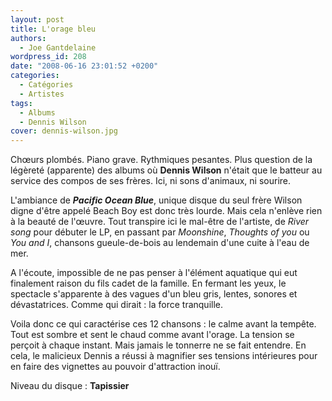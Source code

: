 ```yaml
---
layout: post
title: L'orage bleu
authors:
  - Joe Gantdelaine
wordpress_id: 208
date: "2008-06-16 23:01:52 +0200"
categories:
  - Catégories
  - Artistes
tags:
  - Albums
  - Dennis Wilson
cover: dennis-wilson.jpg
---
```


Chœurs plombés. Piano grave. Rythmiques pesantes. Plus question de la légèreté
(apparente) des albums où **Dennis Wilson** n'était que le batteur au service
des compos de ses frères. Ici, ni sons d'animaux, ni sourire.

L'ambiance de **_Pacific Ocean Blue_**, unique disque du seul frère Wilson digne
d'être appelé Beach Boy est donc très lourde. Mais cela n'enlève rien à la
beauté de l'œuvre. Tout transpire ici le mal-être de l'artiste, de _River song_
pour débuter le LP, en passant par _Moonshine_, _Thoughts of you_ ou _You and
I_, chansons gueule-de-bois au lendemain d'une cuite à l'eau de mer.

A l'écoute, impossible de ne pas penser à l'élément aquatique qui eut finalement
raison du fils cadet de la famille. En fermant les yeux, le spectacle
s'apparente à des vagues d'un bleu gris, lentes, sonores et dévastatrices. Comme
qui dirait : la force tranquille.

Voila donc ce qui caractérise ces 12 chansons : le calme avant la tempête. Tout
est sombre et sent le chaud comme avant l'orage. La tension se perçoit à chaque
instant. Mais jamais le tonnerre ne se fait entendre. En cela, le malicieux
Dennis a réussi à magnifier ses tensions intérieures pour en faire des vignettes
au pouvoir d'attraction inouï.

Niveau du disque : **Tapissier**
